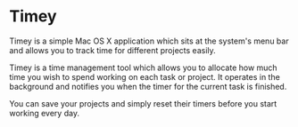Timey
=====

Timey is a simple Mac OS X application which sits at the system's menu bar and
allows you to track time for different projects easily.

Timey is a time management tool which allows you to allocate how much time you
wish to spend working on each task or project. It operates in the background and
notifies you when the timer for the current task is finished.

You can save your projects and simply reset their timers before you start working
every day.
